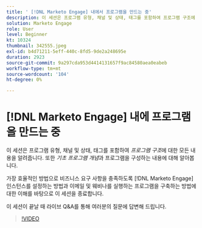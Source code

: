 ```yaml
---
title: ' [!DNL Marketo Engage] 내에서 프로그램을 만드는 중'
description: 이 세션은 프로그램 유형, 채널 및 상태, 태그를 포함하여 프로그램 구조에 대한 모든 것을 알려줍니다.
solution: Marketo Engage
role: User
level: Beginner
kt: 10324
thumbnail: 342555.jpeg
exl-id: b4d71211-5eff-440c-8fd5-9de2a248695e
duration: 2923
source-git-commit: 9a297cda953d4414131657f9ac84580aea0eabeb
workflow-type: tm+mt
source-wordcount: '104'
ht-degree: 0%

---
```


# [!DNL Marketo Engage] 내에 프로그램을 만드는 중

이 세션은 프로그램 유형, 채널 및 상태, 태그를 포함하여 *프로그램 구조*&#x200B;에 대한 모든 내용을 알려줍니다. 또한 *기초 프로그램 개념*&#x200B;과 프로그램을 구성하는 내용에 대해 알아봅니다.

가장 효율적인 방법으로 비즈니스 요구 사항을 충족하도록 [!DNL Marketo Engage] 인스턴스를 설정하는 방법과 이메일 및 웨비나를 실행하는 프로그램을 구축하는 방법에 대한 이해를 바탕으로 이 세션을 종료합니다.

이 세션이 끝날 때 라이브 Q&amp;A를 통해 여러분의 질문에 답변해 드립니다.

>[!VIDEO](https://video.tv.adobe.com/v/342555/?quality=12&learn=on)

